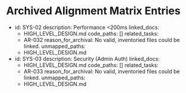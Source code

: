 <!-- ID: DOC-074 -->
# Archived Alignment Matrix Entries

- id: SYS-02
  description: Performance <200ms
  linked_docs:
  - HIGH_LEVEL_DESIGN.md
  code_paths: []
  related_tasks:
  - AR-032
  reason_for_archival: No valid, inventoried files could be linked.
  unmapped_paths:
  - HIGH_LEVEL_DESIGN.md
- id: SYS-03
  description: Security (Admin Auth)
  linked_docs:
  - HIGH_LEVEL_DESIGN.md
  code_paths: []
  related_tasks:
  - AR-033
  reason_for_archival: No valid, inventoried files could be linked.
  unmapped_paths:
  - HIGH_LEVEL_DESIGN.md
